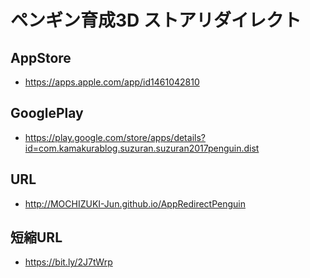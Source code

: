 # ペンギン育成3D ストアリダイレクト
## AppStore
- https://apps.apple.com/app/id1461042810

## GooglePlay
- https://play.google.com/store/apps/details?id=com.kamakurablog.suzuran.suzuran2017penguin.dist

## URL
- http://MOCHIZUKI-Jun.github.io/AppRedirectPenguin

## 短縮URL
- https://bit.ly/2J7tWrp